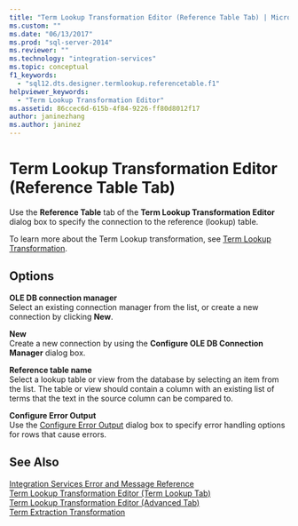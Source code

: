 ```yaml
---
title: "Term Lookup Transformation Editor (Reference Table Tab) | Microsoft Docs"
ms.custom: ""
ms.date: "06/13/2017"
ms.prod: "sql-server-2014"
ms.reviewer: ""
ms.technology: "integration-services"
ms.topic: conceptual
f1_keywords: 
  - "sql12.dts.designer.termlookup.referencetable.f1"
helpviewer_keywords: 
  - "Term Lookup Transformation Editor"
ms.assetid: 86ccec6d-615b-4f84-9226-ff80d8012f17
author: janinezhang
ms.author: janinez
---
```

# Term Lookup Transformation Editor (Reference Table Tab)
  Use the **Reference Table** tab of the **Term Lookup Transformation Editor** dialog box to specify the connection to the reference (lookup) table.  
  
 To learn more about the Term Lookup transformation, see [Term Lookup Transformation](data-flow/transformations/lookup-transformation.md).  
  
## Options  
 **OLE DB connection manager**  
 Select an existing connection manager from the list, or create a new connection by clicking **New**.  
  
 **New**  
 Create a new connection by using the **Configure OLE DB Connection Manager** dialog box.  
  
 **Reference table name**  
 Select a lookup table or view from the database by selecting an item from the list. The table or view should contain a column with an existing list of terms that the text in the source column can be compared to.  
  
 **Configure Error Output**  
 Use the [Configure Error Output](../../2014/integration-services/configure-error-output.md) dialog box to specify error handling options for rows that cause errors.  
  
## See Also  
 [Integration Services Error and Message Reference](../../2014/integration-services/integration-services-error-and-message-reference.md)   
 [Term Lookup Transformation Editor &#40;Term Lookup Tab&#41;](../../2014/integration-services/term-lookup-transformation-editor-term-lookup-tab.md)   
 [Term Lookup Transformation Editor &#40;Advanced Tab&#41;](../../2014/integration-services/term-lookup-transformation-editor-advanced-tab.md)   
 [Term Extraction Transformation](data-flow/transformations/term-extraction-transformation.md)  
  
  
